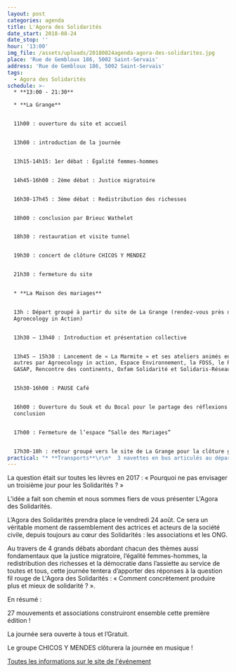 ```yaml
---
layout: post
categories: agenda
title: L'Agora des Solidarités
date_start: 2018-08-24
date_stop: ''
hour: '13:00'
img_file: /assets/uploads/20180824agenda-agora-des-solidarites.jpg
place: 'Rue de Gembloux 186, 5002 Saint-Servais'
address: 'Rue de Gembloux 186, 5002 Saint-Servais'
tags:
  - Agora des Solidarités
schedule: >-
  * **13:00 - 21:30**

  * **La Grange**


  11h00 : ouverture du site et accueil


  13h00 : introduction de la journée


  13h15-14h15: 1er débat : Égalité femmes-hommes


  14h45-16h00 : 2ème débat : Justice migratoire


  16h30-17h45 : 3ème débat : Redistribution des richesses


  18h00 : conclusion par Brieuc Wathelet


  18h30 : restauration et visite tunnel


  19h30 : concert de clôture CHICOS Y MENDEZ


  21h30 : fermeture du site


  * **La Maison des mariages**


  13h : Départ groupé à partir du site de La Grange (rendez-vous près du drapeau
  Agroecology in Action)


  13h30 – 13h40 : Introduction et présentation collective


  13h45 – 15h30 : Lancement de « La Marmite » et ses ateliers animés entre
  autres par Agroecology in action, Espace Environnement, la FDSS, le Réseau des
  GASAP, Rencontre des continents, Oxfam Solidarité et Solidaris-Réseau.


  15h30-16h00 : PAUSE Café


  16h00 : Ouverture du Souk et du Bocal pour le partage des réflexions et
  conclusion


  17h00 : Fermeture de l’espace “Salle des Mariages”


  17h30-18h : retour groupé vers le site de La Grange pour la clôture générale
practical: "* **Transports**\r\n*  3 navettes en bus articulés au départ de la gare de Namur entre 11h00 et midi.\r\n*  3 navettes en bus articulés départ citadelle entre 21h30 et 22h30."
---
```

La question était sur toutes les lèvres en 2017 : « Pourquoi ne pas envisager un troisième jour pour les Solidarités ? »

L’idée a fait son chemin et nous sommes fiers de vous présenter L'Agora des Solidarités.

L’Agora des Solidarités prendra place le vendredi 24 août. Ce sera un véritable moment de rassemblement des actrices et acteurs de la société civile, depuis toujours au cœur des Solidarités : les associations et les ONG.

Au travers de 4 grands débats abordant chacun des thèmes aussi fondamentaux que la justice migratoire, l’égalité femmes-hommes, la redistribution des richesses et la démocratie dans l’assiette au service de toutes et tous, cette journée tentera d’apporter des réponses à la question fil rouge de L'Agora des Solidarités : « Comment concrètement produire plus et mieux de solidarité ? ».

En résumé :

27 mouvements et associations construiront ensemble cette première édition !

La journée sera ouverte à tous et l’Gratuit.

Le groupe CHICOS Y MENDES clôturera la journée en musique !

[Toutes les informations sur le site de l'événement](https://www.lafetedessolidarites.be/actualite/lagora-des-solidarites-un-premier-jour-consacre-aux-acteurs-de-la-societe-civile)
